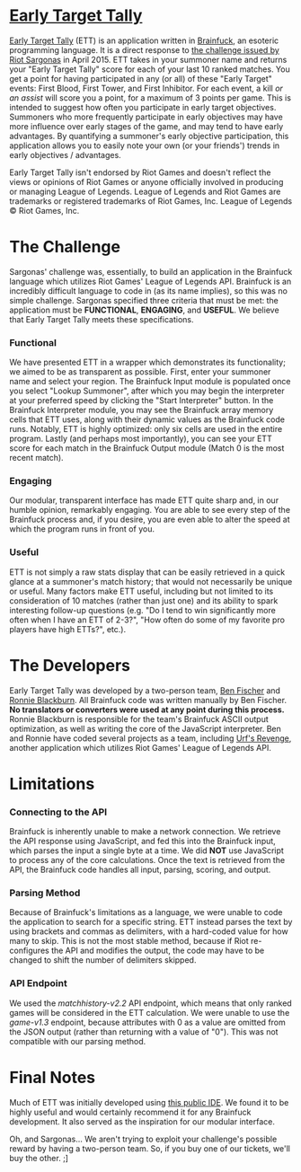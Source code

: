 # <a href="http://urfsrevenge.com/ett">Early Target Tally</a>
 
<a href="http://urfsrevenge.com/ett">Early Target Tally</a> (ETT) is an application written in <a href="http://en.wikipedia.org/wiki/Brainfuck">Brainfuck</a>, an esoteric programming language.  It is a direct response to <a href="http://www.reddit.com/r/leagueoflegends/comments/31zsnr/riot_api_explained/cq7cgf5?context=10000">the challenge issued by Riot Sargonas</a> in April 2015.  ETT takes in your summoner name and returns your "Early Target Tally" score for each of your last 10 ranked matches.  You get a point for having participated in any (or all) of these "Early Target" events: First Blood, First Tower, and First Inhibitor.  For each event, a kill <i>or an assist</i> will score you a point, for a maximum of 3 points per game.  This is intended to suggest how often you participate in early target objectives.  Summoners who more frequently participate in early objectives may have more influence over early stages of the game, and may tend to have early advantages.  By quantifying a summoner's early objective participation, this application allows you to easily note your own (or your friends') trends in early objectives / advantages.
 
Early Target Tally isn't endorsed by Riot Games and doesn't reflect the views or opinions of Riot Games or anyone officially involved in producing or managing League of Legends. League of Legends and Riot Games are trademarks or registered trademarks of Riot Games, Inc. League of Legends &#169; Riot Games, Inc.
 
# The Challenge
 
Sargonas' challenge was, essentially, to build an application in the Brainfuck language which utilizes Riot Games' League of Legends API.  Brainfuck is an incredibly difficult language to code in (as its name implies), so this was no simple challenge.  Sargonas specified three criteria that must be met: the application must be <b>FUNCTIONAL</b>, <b>ENGAGING</b>, and <b>USEFUL</b>.  We believe that Early Target Tally meets these specifications.

### Functional
We have presented ETT in a wrapper which demonstrates its functionality; we aimed to be as transparent as possible.  First, enter your summoner name and select your region.  The Brainfuck Input module is populated once you select "Lookup Summoner", after which you may begin the interpreter at your preferred speed by clicking the "Start Interpreter" button.  In the Brainfuck Interpreter module, you may see the Brainfuck array memory cells that ETT uses, along with their dynamic values as the Brainfuck code runs.  Notably, ETT is highly optimized: only six cells are used in the entire program.  Lastly (and perhaps most importantly), you can see your ETT score for each match in the Brainfuck Output module (Match 0 is the most recent match).

### Engaging
Our modular, transparent interface has made ETT quite sharp and, in our humble opinion, remarkably engaging.  You are able to see every step of the Brainfuck process and, if you desire, you are even able to alter the speed at which the program runs in front of you.

### Useful
ETT is not simply a raw stats display that can be easily retrieved in a quick glance at a summoner's match history; that would not necessarily be unique or useful.  Many factors make ETT useful, including but not limited to its consideration of 10 matches (rather than just one) and its ability to spark interesting follow-up questions (e.g. "Do I tend to win significantly more often when I have an ETT of 2-3?", "How often do some of my favorite pro players have high ETTs?", etc.).
 
# The Developers
 
Early Target Tally was developed by a two-person team, <a href="https://www.linkedin.com/in/bendfischer">Ben Fischer</a> and <a href="https://www.linkedin.com/in/ronnieblackburn">Ronnie Blackburn</a>.  All Brainfuck code was written manually by Ben Fischer.  <b>No translators or converters were used at any point during this process.</b>  Ronnie Blackburn is responsible for the team's Brainfuck ASCII output optimization, as well as writing the core of the JavaScript interpreter.  Ben and Ronnie have coded several projects as a team, including <a href="http://urfsrevenge.com/">Urf's Revenge</a>, another application which utilizes Riot Games' League of Legends API.  
 
# Limitations
 
### Connecting to the API
Brainfuck is inherently unable to make a network connection.  We retrieve the API response using JavaScript, and fed this into the Brainfuck input, which parses the input a single byte at a time.  We did <b>NOT</b> use JavaScript to process any of the core calculations.  Once the text is retrieved from the API, the Brainfuck code handles all input, parsing, scoring, and output.

### Parsing Method
Because of Brainfuck's limitations as a language, we were unable to code the application to search for a specific string.  ETT instead parses the text by using brackets and commas as delimiters, with a hard-coded value for how many to skip.  This is not the most stable method, because if Riot re-configures the API and modifies the output, the code may have to be changed to shift the number of delimiters skipped.

### API Endpoint
We used the <i>matchhistory-v2.2</i> API endpoint, which means that only ranked games will be considered in the ETT calculation.  We were unable to use the <i>game-v1.3</i> endpoint, because attributes with 0 as a value are omitted from the JSON output (rather than returning with a value of "0").  This was not compatible with our parsing method.
 
 
# Final Notes
 
Much of ETT was initially developed using <a href="http://t-monster.com/apps/brainfuck_IDE">this public IDE</a>.  We found it to be highly useful and would certainly recommend it for any Brainfuck development.  It also served as the inspiration for our modular interface.

Oh, and Sargonas... We aren't trying to exploit your challenge's possible reward by having a two-person team.  So, if you buy one of our tickets, we'll buy the other.  ;]
